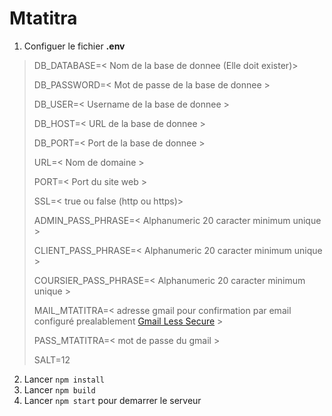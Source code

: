 # Mtatitra

1. Configuer le fichier **.env**

> DB_DATABASE=< Nom de la base de donnee (Elle doit exister)>
>
> DB_PASSWORD=< Mot de passe de la base de donnee >
>
> DB_USER=< Username de la base de donnee >
>
> DB_HOST=< URL de la base de donnee >
>
> DB_PORT=< Port de la base de donnee >
>
> URL=< Nom de domaine >
>
> PORT=< Port du site web >
>
> SSL=< true ou false (http ou https)>
>
> ADMIN_PASS_PHRASE=< Alphanumeric 20 caracter minimum unique >
>
> CLIENT_PASS_PHRASE=< Alphanumeric 20 caracter minimum unique >
>
> COURSIER_PASS_PHRASE=< Alphanumeric 20 caracter minimum unique >
>
> MAIL_MTATITRA=< adresse gmail pour confirmation par email configuré prealablement [Gmail Less Secure](https://myaccount.google.com/lesssecureapps) >
>
> PASS_MTATITRA=< mot de passe du gmail >
>
> SALT=12
>

2. Lancer `npm install`
3. Lancer `npm build`
4. Lancer `npm start` pour demarrer le serveur